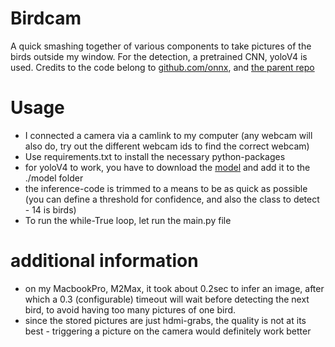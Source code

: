# Birdcam
A quick smashing together of various components to take pictures of the birds outside my window. 
For the detection, a pretrained CNN, yoloV4 is used. Credits to the code belong to [github.com/onnx](https://github.com/onnx/models/blob/main/validated/vision/object_detection_segmentation/yolov4/dependencies/inference.ipynb), and [the parent repo](https://github.com/onnx/models/tree/main/validated/vision/object_detection_segmentation/yolov4)

# Usage
- I connected a camera via a camlink to my computer (any webcam will also do, try out the different webcam ids to find the correct webcam)
- Use requirements.txt to install the necessary python-packages
- for yoloV4 to work, you have to download the [model](https://github.com/onnx/models/tree/main/validated/vision/object_detection_segmentation/yolov4) and add it to the ./model folder
- the inference-code is trimmed to a means to be as quick as possible (you can define a threshold for confidence, and also the class to detect - 14 is birds)
- To run the while-True loop, let run the main.py file

# additional information
- on my MacbookPro, M2Max, it took about 0.2sec to infer an image, after which a 0.3 (configurable) timeout will wait before detecting the next bird, to avoid having too many pictures of one bird.
- since the stored pictures are just hdmi-grabs, the quality is not at its best - triggering a picture on the camera would definitely work better
